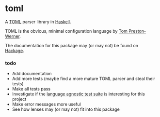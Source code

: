 toml
====

A [TOML](toml) parser library in [Haskell](hs).

TOML is the obvious, minimal configuration language by [Tom Preston-Werner](guy).

The documentation for this package may (or may not) be found on [Hackage](docs).


### todo

* Add documentation
* Add more tests (maybe find a more mature TOML parser and steal their tests)
* Make all tests pass
* Investigate if the [language agnostic test suite](agno) is interesting for this project
* Make error messages more useful
* See how lenses may (or may not) fit into this package


[toml]: https://github.com/mojombo/toml
[hs]:   http://haskell-lang.org
[guy]:  https://github.com/mojombo
[docs]: https://hackage.haskell.org/package/toml
[agno]: https://github.com/BurntSushi/toml-test
